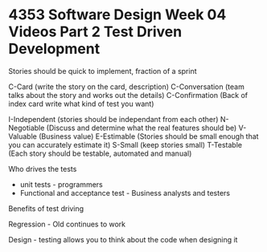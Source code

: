 # 4353 Software Design Week 04 Videos Part 2 Test Driven Development

Stories should be quick to implement, fraction of a sprint

C-Card (write the story on the card, description)
C-Conversation (team talks about the story and works out the details)
C-Confirmation (Back of index card write what kind of test you want)

I-Independent (stories should be independant from each other)
N-Negotiable (Discuss and determine what the real features should be)
V-Valuable (Business value)
E-Estimable (Stories should be small enough that you can accurately estimate it)
S-Small (keep stories small)
T-Testable (Each story should be testable, automated and manual)

Who drives the tests
- unit tests - programmers
- Functional and acceptance test - Business analysts and testers


Benefits of test driving

Regression - Old continues to work

Design - testing allows you to think about the code when designing it